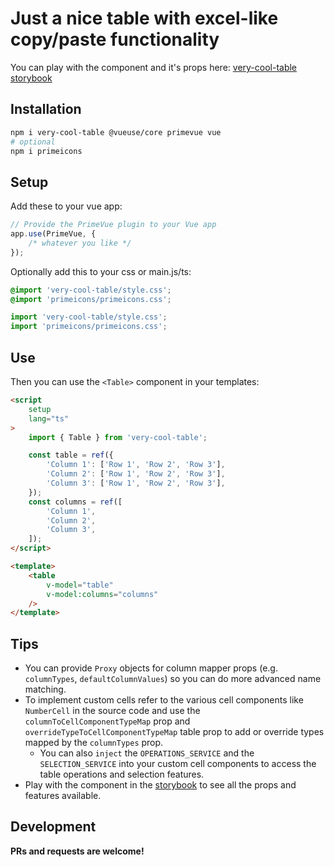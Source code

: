 # Just a nice table with excel-like copy/paste functionality

You can play with the component and it's props here: [very-cool-table storybook](https://wingsmc.github.io/very-cool-table/)

## Installation

```sh
npm i very-cool-table @vueuse/core primevue vue
# optional
npm i primeicons
```

## Setup

Add these to your vue app:

```ts
// Provide the PrimeVue plugin to your Vue app
app.use(PrimeVue, {
	/* whatever you like */
});
```

Optionally add this to your css or main.js/ts:

```css
@import 'very-cool-table/style.css';
@import 'primeicons/primeicons.css';
```

```js
import 'very-cool-table/style.css';
import 'primeicons/primeicons.css';
```

## Use

Then you can use the `<Table>` component in your templates:

```html
<script
	setup
	lang="ts"
>
	import { Table } from 'very-cool-table';

	const table = ref({
		'Column 1': ['Row 1', 'Row 2', 'Row 3'],
		'Column 2': ['Row 1', 'Row 2', 'Row 3'],
		'Column 3': ['Row 1', 'Row 2', 'Row 3'],
	});
	const columns = ref([
		'Column 1',
		'Column 2',
		'Column 3',
	]);
</script>

<template>
	<table
		v-model="table"
		v-model:columns="columns"
	/>
</template>
```

## Tips

- You can provide `Proxy` objects for column mapper props (e.g. `columnTypes`, `defaultColumnValues`) so you can do more advanced name matching.
- To implement custom cells refer to the various cell components like `NumberCell` in the source code and use the `columnToCellComponentTypeMap` prop and `overrideTypeToCellComponentTypeMap` table prop to add or override types mapped by the `columnTypes` prop.
  - You can also `inject` the `OPERATIONS_SERVICE` and the `SELECTION_SERVICE` into your custom cell components to access the table operations and selection features.
- Play with the component in the [storybook](https://wingsmc.github.io/very-cool-table/) to see all the props and features available.

## Development

**PRs and requests are welcome!**

